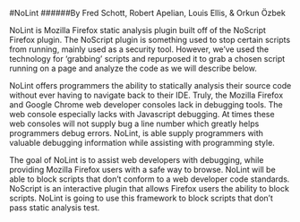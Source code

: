 #NoLint
######By Fred Schott, Robert Apelian, Louis Ellis, & Orkun Özbek

NoLint is Mozilla Firefox static analysis plugin built off of the NoScript Firefox plugin. The NoScript plugin is something used to stop certain scripts from running, mainly used as a security tool. However, we’ve used the technology for ‘grabbing’ scripts and repurposed it to grab a chosen script running on a page and analyze the code as we will describe below.

NoLint offers programmers the ability to statically analysis their source code without ever having to navigate back to their IDE. Truly, the Mozilla Firefox and Google Chrome web developer consoles lack in debugging tools. The web console especially lacks with Javascript debugging. At times these web consoles will not supply bug a line number which greatly helps programmers debug errors. NoLint, is able supply programmers with valuable debugging information while assisting with programming style. 

The goal of NoLint is to assist web developers with debugging, while providing Mozilla Firefox users with a safe way to browse. NoLint will be able to block scripts that don’t conform to a web developer code standards. NoScript is an interactive plugin that allows Firefox users the ability to block scripts. NoLint is going to use this framework to block scripts that don’t pass static analysis test. 
